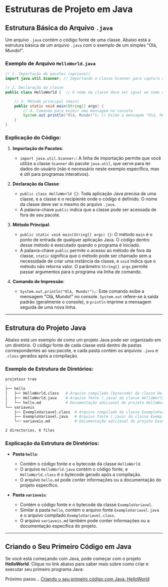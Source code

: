 # Estruturas de Projeto em Java

## Estrutura Básica do Arquivo `.java`

Um arquivo `.java` contém o código fonte de uma classe. Abaixo está a estrutura básica de um arquivo `.java` com o exemplo de um simples "Olá, Mundo!".

### Exemplo de Arquivo `HelloWorld.java`

```java
// 1. Importação de pacotes (opcional)
import java.util.Scanner; // Importando a classe Scanner para captura de dados (não necessária neste exemplo)

// 2. Declaração da classe
public class HelloWorld {  // O nome da classe deve ser igual ao nome do arquivo (HelloWorld.java)

    // 3. Método principal (main)
    public static void main(String[] args) {
        // 4. Comando para exibir uma mensagem no console
        System.out.println("Olá, Mundo!"); // Exibe a mensagem "Olá, Mundo!" no console
    }
}
```

### Explicação do Código:

1. **Importação de Pacotes**:
   - `import java.util.Scanner;`: A linha de importação permite que você utilize a classe `Scanner` do pacote `java.util`, que serve para ler dados do usuário (não é necessário neste exemplo específico, mas é útil para programas interativos).
   
2. **Declaração da Classe**:
   - `public class HelloWorld {}`: Toda aplicação Java precisa de uma classe, e a classe é o recipiente onde o código é definido. O nome da classe deve ser o mesmo do arquivo `.java`. 
   - A palavra-chave `public` indica que a classe pode ser acessada de fora de seu pacote.

3. **Método Principal**:
   - `public static void main(String[] args) {}`: O método `main` é o ponto de entrada de qualquer aplicação Java. O código dentro desse método é executado quando o programa é iniciado.
   - A palavra-chave `public` permite o acesso ao método de fora da classe, `static` significa que o método pode ser chamado sem a necessidade de criar uma instância da classe, e `void` indica que o método não retorna valor. O parâmetro `String[] args` permite passar argumentos para o programa via linha de comando.

4. **Comando de Impressão**:
   - `System.out.println("Olá, Mundo!");`: Este comando exibe a mensagem "Olá, Mundo!" no console. `System.out` refere-se à saída padrão (geralmente o console), e `println` imprime a mensagem seguida de uma nova linha.

---

## Estrutura do Projeto Java

Abaixo está um exemplo de como um projeto Java pode ser organizado em um diretório. O código fonte de cada classe está dentro de pastas correspondentes ao seu pacote, e cada pasta contém os arquivos `.java` e `.class` gerados após a compilação.

### Exemplo de Estrutura de Diretórios:

```bash
projetos✗ tree
.
├── hello
│   ├── HelloWorld.class   # Arquivo compilado (bytecode) da classe HelloWorld
│   ├── HelloWorld.java    # Arquivo fonte (.java) da classe HelloWorld
│   └── hello.md           # Documentação adicional do projeto HelloWorld
└── variaveis
    ├── ExemploVariavel.class  # Arquivo compilado da classe ExemploVariavel
    ├── ExemploVariavel.java   # Arquivo fonte (.java) da classe ExemploVariavel
    └── variaveis.md           # Documentação adicional do projeto ExemploVariavel

2 directories, 6 files
```

### Explicação da Estrutura de Diretórios:

- **Pasta `hello`**:
  - Contém o código fonte e o bytecode da classe `HelloWorld`.
  - O arquivo `HelloWorld.java` contém o código fonte, e `HelloWorld.class` é o bytecode gerado após a compilação.
  - O arquivo `hello.md` pode conter informações ou a documentação do projeto específico.

- **Pasta `variaveis`**:
  - Contém o código fonte e o bytecode da classe `ExemploVariavel`.
  - Similar à pasta `hello`, contém o arquivo fonte `ExemploVariavel.java` e o arquivo compilado `ExemploVariavel.class`.
  - O arquivo `variaveis.md` também pode conter informações ou a documentação específica do projeto.

---

## Criando o Seu Primeiro Código em Java

Se você está começando com Java, pode começar com o projeto **HelloWorld**. Clique no link abaixo para saber mais sobre como criar e executar seu primeiro programa Java:

Próximo passo... [Criando o seu primeiro código com Java: HelloWorld](codigo.md)
